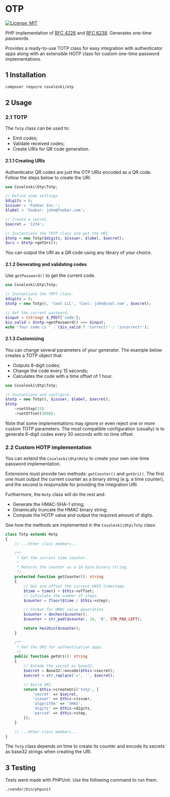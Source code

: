 # OTP

[![License: MIT](https://img.shields.io/badge/License-MIT-green)](LICENSE)

PHP implementation of [RFC 4226](https://www.rfc-editor.org/rfc/rfc4226.txt) and [RFC 6238](https://www.rfc-editor.org/rfc/rfc6238.txt). Generates one-time passwords.

Provides a ready-to-use TOTP class for easy integration with authenticator apps along with an extensible HOTP class for custom one-time password implementations.

## 1 Installation

```sh
composer require covaleski/otp
```

## 2 Usage

### 2.1 TOTP

The `Totp` class can be used to:

- Emit codes;
- Validate received codes;
- Create URIs for QR code generation.

#### 2.1.1 Creating URIs

Authenticator QR codes are just the OTP URIs encoded as a QR code. Follow the steps below to create the URI.

```php
use Covaleski\Otp\Totp;

// Define some settings.
$digits = 6;
$issuer = 'Foobar Inc.';
$label = 'Foobar: john@foobar.com';

// Create a secret.
$secret = '1234';

// Instantiate the TOTP class and get the URI.
$totp = new Totp($digits, $issuer, $label, $secret);
$uri = $totp->getUri();
```

You can output the URI as a QR code using any library of your choice.

#### 2.1.2 Generating and validating codes

Use `getPassword()` to get the current code.

```php
use Covaleski\Otp\Totp;

// Instantiate the TOPT class.
$digits = 6;
$totp = new Totp(6, 'Cool LLC', 'Cool: john@cool.com', $secret);

// Get the current password.
$input = (string) $_POST['code'];
$is_valid = $totp->getPassword() === $input;
echo 'Your code is ' . ($is_valid ? 'correct!' : 'incorrect!');
```

#### 2.1.3 Customizing

You can change several parameters of your generator. The example below creates a TOTP object that:

- Outputs 8-digit codes;
- Change the code every 15 seconds;
- Calculates the code with a time offset of 1 hour.

```php
use Covaleski\Otp\Totp;

// Instantiate and configure.
$totp = new Totp(8, $issuer, $label, $secret);
$totp
    ->setStep(15)
    ->setOffset(3600);
```

Note that some implementations may ignore or even reject one or more custom TOTP parameters. The most compatible configuration (usually) is to generate 6-digit codes every 30 seconds with no time offset.

### 2.2 Custom HOTP implementation

You can extend the `Covaleski\Otp\Hotp` to create your own one-time password implementation.

Extensions must provide two methods: `getCounter()` and `getUri()`. The first one must output the current counter as a binary string (e.g. a time counter), and the second is responsible for providing the integration URI.

Furthermore, the `Hotp` class will do the rest and:

- Generate the HMAC-SHA-1 string;
- Dinamically truncate the HMAC binary string;
- Compute the HOTP value and output the required amount of digits.

See how the methods are implemented in the `Covaleski\Otp\Totp` class:

```php
class Totp extends Hotp
{
    // ...Other class members...

    /**
     * Get the current time counter.
     *
     * Returns the counter as a 16-byte binary string.
     */
    protected function getCounter(): string
    {
        // Get and offset the current UNIX timestamp.
        $time = time() + $this->offset;
        // Calculate the number of steps.
        $counter = floor($time / $this->step);

        // Format for HMAC value generation.
        $counter = dechex($counter);
        $counter = str_pad($counter, 16, '0', STR_PAD_LEFT);

        return hex2bin($counter);
    }

    /**
     * Get the URI for authentication apps.
     */
    public function getUri(): string
    {
        // Encode the secret as base32.
        $secret = Base32::encode($this->secret);
        $secret = str_replace('=', '', $secret);

        // Build URI.
        return $this->createUri('totp', [
            'secret' => $secret,
            'issuer' => $this->issuer,
            'algorithm' => 'SHA1',
            'digits' => $this->digits,
            'period' => $this->step,
        ]);
    }

    // ...Other class members...
}
```

The `Totp` class depends on time to create its counter and encode its secrets as base32 strings when creating the URI.

## 3 Testing

Tests were made with PHPUnit. Use the following command to run them.

```sh
./vendor/bin/phpunit
```
